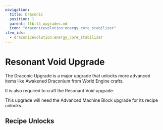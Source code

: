 ```yaml
---
navigation:
  title: Draconic
  position: 1
  parent: ftb:t4_upgrades.md
  icon: "draconicevolution:energy_core_stabilizer"
item_ids:
  - draconicevolution:energy_core_stabilizer
---
```

# Resonant Void Upgrade

<ItemImage id="draconicevolution:energy_core_stabilizer" scale="3" />

The <Color id="light_purple">Draconic Upgrade</Color> is a major upgrade that unlocks more advanced items like <Color id="gold">Awakened Draconium</Color> from <Color id="gold">World Engine</Color> crafts.

It is also required to craft the <Color id="light_purple">Resonant Void</Color> upgrade.

This upgrade will need the <Color id="red">Advanced Machine Block</Color> upgrade for its recipe unlocks.

## Recipe Unlocks

<ItemGrid>
  <ItemIcon id="apotheosis:mythic_material" />
  <ItemIcon id="draconicevolution:dragon_heart" />
  <ItemIcon id="projecte:dm_pedestal" />
  <ItemIcon id="ftb:red_matter_smithing_template" />
</ItemGrid>
